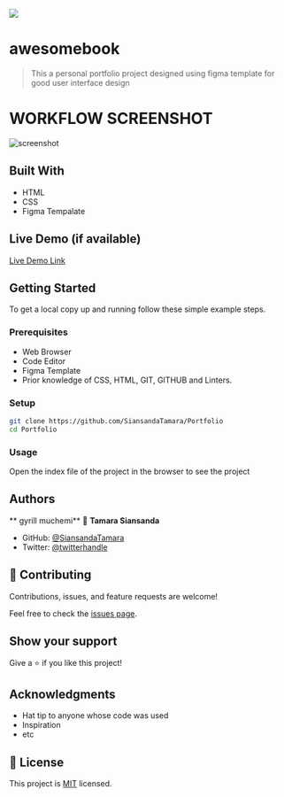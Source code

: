 ![](https://img.shields.io/badge/Microverse-blueviolet)

# awesomebook

> This a personal portfolio project designed using figma template for good user interface design

# WORKFLOW SCREENSHOT
![screenshot]()

## Built With
- HTML
- CSS
- Figma Tempalate
## Live Demo (if available)

[Live Demo Link](
)

## Getting Started

To get a local copy up and running follow these simple example steps.

### Prerequisites

- Web Browser
- Code Editor
- Figma Template
- Prior knowledge of CSS, HTML, GIT, GITHUB and Linters.

### Setup

```bash
git clone https://github.com/SiansandaTamara/Portfolio
cd Portfolio
```

### Usage

Open the index file of the project in the browser to see the project

## Authors
   ** gyrill muchemi**
👤 **Tamara Siansanda**

- GitHub: [@SiansandaTamara](https://github.com/SiansandaTamara)
- Twitter: [@twitterhandle](https://twitter.com/TamaraSiansanda)

## 🤝 Contributing

Contributions, issues, and feature requests are welcome!

Feel free to check the [issues page](../../issues/).

## Show your support

Give a ⭐️ if you like this project!

## Acknowledgments

- Hat tip to anyone whose code was used
- Inspiration
- etc

## 📝 License

This project is [MIT](./MIT.md) licensed.
